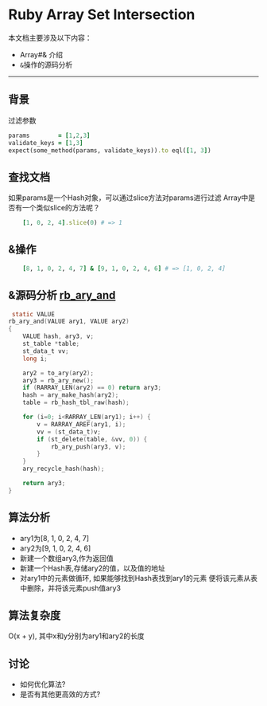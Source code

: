 Ruby Array Set Intersection
===========================

本文档主要涉及以下内容：

* Array#& 介绍
* `&`操作的源码分析

--------------------------------------------------------------------------------

背景
----

过滤参数

```ruby
params        = [1,2,3]
validate_keys = [1,3]
expect(some_method(params, validate_keys)).to eql([1, 3])
```

查找文档
--------

如果params是一个Hash对象，可以通过slice方法对params进行过滤
Array中是否有一个类似slice的方法呢？

```ruby
    [1, 0, 2, 4].slice(0) # => 1
```

&操作
-----

```ruby
    [8, 1, 0, 2, 4, 7] & [9, 1, 0, 2, 4, 6] # => [1, 0, 2, 4]
```

&源码分析 [rb_ary_and][1]
--------------------

```C
 static VALUE
rb_ary_and(VALUE ary1, VALUE ary2)
{
    VALUE hash, ary3, v;
    st_table *table;
    st_data_t vv;
    long i;

    ary2 = to_ary(ary2);
    ary3 = rb_ary_new();
    if (RARRAY_LEN(ary2) == 0) return ary3;
    hash = ary_make_hash(ary2);
    table = rb_hash_tbl_raw(hash);

    for (i=0; i<RARRAY_LEN(ary1); i++) {
        v = RARRAY_AREF(ary1, i);
        vv = (st_data_t)v;
        if (st_delete(table, &vv, 0)) {
            rb_ary_push(ary3, v);
        }
    }
    ary_recycle_hash(hash);

    return ary3;
}
```

算法分析
--------
* ary1为[8, 1, 0, 2, 4, 7]
* ary2为[9, 1, 0, 2, 4, 6]
* 新建一个数组ary3,作为返回值
* 新建一个Hash表,存储ary2的值，以及值的地址
* 对ary1中的元素做循环, 如果能够找到Hash表找到ary1的元素
便将该元素从表中删除，并将该元素push值ary3

算法复杂度
---------
O(x + y), 其中x和y分别为ary1和ary2的长度

讨论
----
* 如何优化算法?
* 是否有其他更高效的方式?

[1]: http://rxr.whitequark.org/mri/source/array.c#3865

